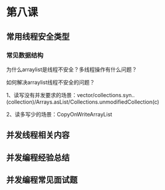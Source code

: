 # 第八课

## 常用线程安全类型 

### 常见数据结构



为什么arraylist是线程不安全？多线程操作有什么问题？

如何解决arraylist线程不安全的问题？

1、读写没有并发要求的场景：vector/collections.syn..(collection)/Arrays.asList/Collections.unmodifiedCollection(c)

2、读多写少的场景：CopyOnWriteArrayList



## 并发线程相关内容 



## 并发编程经验总结 



## 并发编程常见面试题



